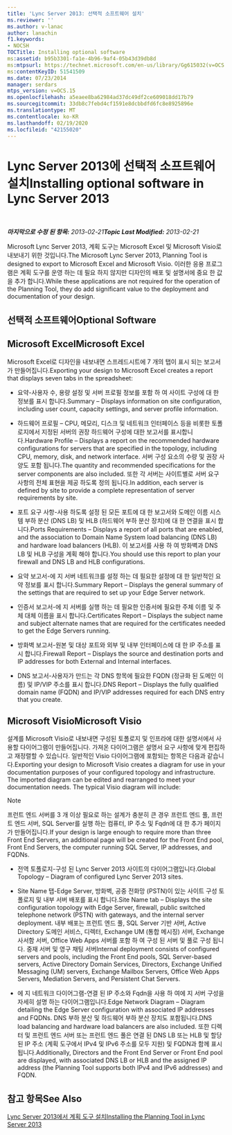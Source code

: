 ```yaml
---
title: 'Lync Server 2013: 선택적 소프트웨어 설치'
ms.reviewer: ''
ms.author: v-lanac
author: lanachin
f1.keywords:
- NOCSH
TOCTitle: Installing optional software
ms:assetid: b95b3301-fa1e-4b96-9af4-05b43d39db8d
ms:mtpsurl: https://technet.microsoft.com/en-us/library/Gg615032(v=OCS.15)
ms:contentKeyID: 51541509
ms.date: 07/23/2014
manager: serdars
mtps_version: v=OCS.15
ms.openlocfilehash: a5eaee8ba62984ad37dc49df2ce609018dd17b79
ms.sourcegitcommit: 33db8c7febd4cf1591e8dcbbdfd6fc8e8925896e
ms.translationtype: MT
ms.contentlocale: ko-KR
ms.lasthandoff: 02/19/2020
ms.locfileid: "42155020"
---
```

<div data-xmlns="http://www.w3.org/1999/xhtml">

<div class="topic" data-xmlns="http://www.w3.org/1999/xhtml" data-msxsl="urn:schemas-microsoft-com:xslt" data-cs="http://msdn.microsoft.com/">

<div data-asp="https://msdn2.microsoft.com/asp">

# <a name="installing-optional-software-in-lync-server-2013"></a><span data-ttu-id="25d94-102">Lync Server 2013에 선택적 소프트웨어 설치</span><span class="sxs-lookup"><span data-stu-id="25d94-102">Installing optional software in Lync Server 2013</span></span>

</div>

<div id="mainSection">

<div id="mainBody">

<span> </span>

<span data-ttu-id="25d94-103">_**마지막으로 수정 된 항목:** 2013-02-21_</span><span class="sxs-lookup"><span data-stu-id="25d94-103">_**Topic Last Modified:** 2013-02-21_</span></span>

<span data-ttu-id="25d94-104">Microsoft Lync Server 2013, 계획 도구는 Microsoft Excel 및 Microsoft Visio로 내보내기 위한 것입니다.</span><span class="sxs-lookup"><span data-stu-id="25d94-104">The Microsoft Lync Server 2013, Planning Tool is designed to export to Microsoft Excel and Microsoft Visio.</span></span> <span data-ttu-id="25d94-105">이러한 응용 프로그램은 계획 도구를 운영 하는 데 필요 하지 않지만 디자인의 배포 및 설명서에 중요 한 값을 추가 합니다.</span><span class="sxs-lookup"><span data-stu-id="25d94-105">While these applications are not required for the operation of the Planning Tool, they do add significant value to the deployment and documentation of your design.</span></span>

<div>

## <a name="optional-software"></a><span data-ttu-id="25d94-106">선택적 소프트웨어</span><span class="sxs-lookup"><span data-stu-id="25d94-106">Optional Software</span></span>

<div>

## <a name="microsoft-excel"></a><span data-ttu-id="25d94-107">Microsoft Excel</span><span class="sxs-lookup"><span data-stu-id="25d94-107">Microsoft Excel</span></span>

<span data-ttu-id="25d94-108">Microsoft Excel로 디자인을 내보내면 스프레드시트에 7 개의 탭이 표시 되는 보고서가 만들어집니다.</span><span class="sxs-lookup"><span data-stu-id="25d94-108">Exporting your design to Microsoft Excel creates a report that displays seven tabs in the spreadsheet:</span></span>

  - <span data-ttu-id="25d94-109">요약-사용자 수, 용량 설정 및 서버 프로필 정보를 포함 하 여 사이트 구성에 대 한 정보를 표시 합니다.</span><span class="sxs-lookup"><span data-stu-id="25d94-109">Summary – Displays information on site configuration, including user count, capacity settings, and server profile information.</span></span>

  - <span data-ttu-id="25d94-110">하드웨어 프로필 – CPU, 메모리, 디스크 및 네트워크 인터페이스 등을 비롯한 토폴로지에서 지정된 서버의 권장 하드웨어 구성에 대한 보고서를 표시합니다.</span><span class="sxs-lookup"><span data-stu-id="25d94-110">Hardware Profile – Displays a report on the recommended hardware configurations for servers that are specified in the topology, including CPU, memory, disk, and network interface.</span></span> <span data-ttu-id="25d94-111">서버 구성 요소의 수량 및 권장 사양도 포함 됩니다.</span><span class="sxs-lookup"><span data-stu-id="25d94-111">The quantity and recommended specifications for the server components are also included.</span></span> <span data-ttu-id="25d94-112">또한 각 서버는 사이트별로 서버 요구 사항의 전체 표현을 제공 하도록 정의 됩니다.</span><span class="sxs-lookup"><span data-stu-id="25d94-112">In addition, each server is defined by site to provide a complete representation of server requirements by site.</span></span>

  - <span data-ttu-id="25d94-113">포트 요구 사항-사용 하도록 설정 된 모든 포트에 대 한 보고서와 도메인 이름 시스템 부하 분산 (DNS LB) 및 HLB (하드웨어 부하 분산 장치)에 대 한 연결을 표시 합니다.</span><span class="sxs-lookup"><span data-stu-id="25d94-113">Ports Requirements – Displays a report of all ports that are enabled, and the association to Domain Name System load balancing (DNS LB) and hardware load balancers (HLB).</span></span> <span data-ttu-id="25d94-114">이 보고서를 사용 하 여 방화벽과 DNS LB 및 HLB 구성을 계획 해야 합니다.</span><span class="sxs-lookup"><span data-stu-id="25d94-114">You should use this report to plan your firewall and DNS LB and HLB configurations.</span></span>

  - <span data-ttu-id="25d94-115">요약 보고서-에 지 서버 네트워크를 설정 하는 데 필요한 설정에 대 한 일반적인 요약 정보를 표시 합니다.</span><span class="sxs-lookup"><span data-stu-id="25d94-115">Summary Report – Displays the general summary of the settings that are required to set up your Edge Server network.</span></span>

  - <span data-ttu-id="25d94-116">인증서 보고서-에 지 서버를 실행 하는 데 필요한 인증서에 필요한 주체 이름 및 주체 대체 이름을 표시 합니다.</span><span class="sxs-lookup"><span data-stu-id="25d94-116">Certificates Report – Displays the subject name and subject alternate names that are required for the certificates needed to get the Edge Servers running.</span></span>

  - <span data-ttu-id="25d94-117">방화벽 보고서-원본 및 대상 포트와 외부 및 내부 인터페이스에 대 한 IP 주소를 표시 합니다.</span><span class="sxs-lookup"><span data-stu-id="25d94-117">Firewall Report – Displays the source and destination ports and IP addresses for both External and Internal interfaces.</span></span>

  - <span data-ttu-id="25d94-118">DNS 보고서-사용자가 만드는 각 DNS 항목에 필요한 FQDN (정규화 된 도메인 이름) 및 IP/VIP 주소를 표시 합니다.</span><span class="sxs-lookup"><span data-stu-id="25d94-118">DNS Report – Displays the fully qualified domain name (FQDN) and IP/VIP addresses required for each DNS entry that you create.</span></span>

</div>

<div>

## <a name="microsoft-visio"></a><span data-ttu-id="25d94-119">Microsoft Visio</span><span class="sxs-lookup"><span data-stu-id="25d94-119">Microsoft Visio</span></span>

<span data-ttu-id="25d94-p104">설계를 Microsoft Visio로 내보내면 구성된 토폴로지 및 인프라에 대한 설명서에서 사용할 다이어그램이 만들어집니다. 가져온 다이어그램은 설명서 요구 사항에 맞게 편집하고 재정렬할 수 있습니다. 일반적인 Visio 다이어그램에 포함되는 항목은 다음과 같습니다.</span><span class="sxs-lookup"><span data-stu-id="25d94-p104">Exporting your design to Microsoft Visio creates a diagram for use in your documentation purposes of your configured topology and infrastructure. The imported diagram can be edited and rearranged to meet your documentation needs. The typical Visio diagram will include:</span></span>

<div>


> [!NOTE]  
> <span data-ttu-id="25d94-123">프런트 엔드 서버를 3 개 이상 필요로 하는 설계가 충분히 큰 경우 프런트 엔드 풀, 프런트 엔드 서버, SQL Server를 실행 하는 컴퓨터, IP 주소 및 Fqdn에 대 한 추가 페이지가 만들어집니다.</span><span class="sxs-lookup"><span data-stu-id="25d94-123">If your design is large enough to require more than three Front End Servers, an additional page will be created for the Front End pool, Front End Servers, the computer running SQL Server, IP addresses, and FQDNs.</span></span>



</div>

  - <span data-ttu-id="25d94-124">전역 토폴로지-구성 된 Lync Server 2013 사이트의 다이어그램입니다.</span><span class="sxs-lookup"><span data-stu-id="25d94-124">Global Topology – Diagram of configured Lync Server 2013 sites.</span></span>

  - <span data-ttu-id="25d94-125">Site Name 탭-Edge Server, 방화벽, 공중 전화망 (PSTN)이 있는 사이트 구성 토폴로지 및 내부 서버 배포를 표시 합니다.</span><span class="sxs-lookup"><span data-stu-id="25d94-125">Site Name tab – Displays the site configuration topology with Edge Server, firewall, public switched telephone network (PSTN) with gateways, and the internal server deployment.</span></span> <span data-ttu-id="25d94-126">내부 배포는 프런트 엔드 풀, SQL Server 기반 서버, Active Directory 도메인 서비스, 디렉터, Exchange UM (통합 메시징) 서버, Exchange 사서함 서버, Office Web Apps 서버를 포함 하 여 구성 된 서버 및 풀로 구성 됩니다. 중재 서버 및 영구 채팅 서버</span><span class="sxs-lookup"><span data-stu-id="25d94-126">Internal deployment consists of configured servers and pools, including the Front End pools, SQL Server-based servers, Active Directory Domain Services, Directors, Exchange Unified Messaging (UM) servers, Exchange Mailbox Servers, Office Web Apps Servers, Mediation Servers, and Persistent Chat Servers.</span></span>

  - <span data-ttu-id="25d94-127">에 지 네트워크 다이어그램-연결 된 IP 주소와 Fqdn을 사용 하 여에 지 서버 구성을 자세히 설명 하는 다이어그램입니다.</span><span class="sxs-lookup"><span data-stu-id="25d94-127">Edge Network Diagram – Diagram detailing the Edge Server configuration with associated IP addresses and FQDNs.</span></span> <span data-ttu-id="25d94-128">DNS 부하 분산 및 하드웨어 부하 분산 장치도 포함됩니다.</span><span class="sxs-lookup"><span data-stu-id="25d94-128">DNS load balancing and hardware load balancers are also included.</span></span> <span data-ttu-id="25d94-129">또한 디렉터 및 프런트 엔드 서버 또는 프런트 엔드 풀은 연결 된 DNS LB 또는 HLB 및 할당 된 IP 주소 (계획 도구에서 IPv4 및 IPv6 주소를 모두 지원) 및 FQDN과 함께 표시 됩니다.</span><span class="sxs-lookup"><span data-stu-id="25d94-129">Additionally, Directors and the Front End Server or Front End pool are displayed, with associated DNS LB or HLB and the assigned IP address (the Planning Tool supports both IPv4 and IPv6 addresses) and FQDN.</span></span>

</div>

</div>

<div>

## <a name="see-also"></a><span data-ttu-id="25d94-130">참고 항목</span><span class="sxs-lookup"><span data-stu-id="25d94-130">See Also</span></span>


[<span data-ttu-id="25d94-131">Lync Server 2013에서 계획 도구 설치</span><span class="sxs-lookup"><span data-stu-id="25d94-131">Installing the Planning Tool in Lync Server 2013</span></span>](lync-server-2013-installing-the-planning-tool.md)  
  

</div>

</div>

<span> </span>

</div>

</div>

</div>

